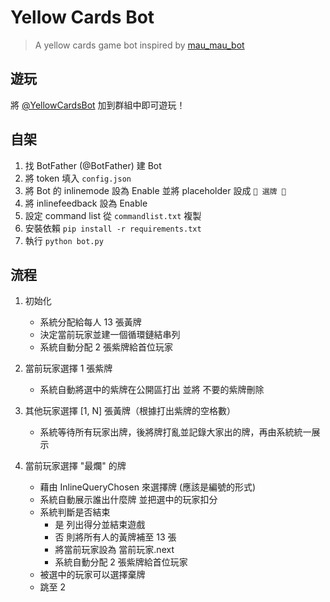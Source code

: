 # Yellow Cards Bot

> A yellow cards game bot inspired by [mau_mau_bot](https://github.com/jh0ker/mau_mau_bot)

## 遊玩

將 [@YellowCardsBot](https://t.me/yellowcardsbot) 加到群組中即可遊玩！

## 自架

1. 找 BotFather (@BotFather) 建 Bot
2. 將 token 填入 `config.json`
3. 將 Bot 的 inlinemode 設為 Enable 並將 placeholder 設成 `🔼 選牌 🔼`
4. 將 inlinefeedback 設為 Enable
5. 設定 command list 從 `commandlist.txt` 複製
6. 安裝依賴 `pip install -r requirements.txt`
7. 執行 `python bot.py`

## 流程

1. 初始化

   - 系統分配給每人 13 張黃牌
   - 決定當前玩家並建一個循環鏈結串列
   - 系統自動分配 2 張紫牌給首位玩家

2. 當前玩家選擇 1 張紫牌

   - 系統自動將選中的紫牌在公開區打出 並將 不要的紫牌刪除

3. 其他玩家選擇 [1, N] 張黃牌（根據打出紫牌的空格數）

   - 系統等待所有玩家出牌，後將牌打亂並記錄大家出的牌，再由系統統一展示

4. 當前玩家選擇 "最爛" 的牌

   - 藉由 InlineQueryChosen 來選擇牌 (應該是編號的形式)
   - 系統自動展示誰出什麼牌 並把選中的玩家扣分
   - 系統判斷是否結束
     - 是 列出得分並結束遊戲
     - 否 則將所有人的黃牌補至 13 張
     - 將當前玩家設為 當前玩家.next
     - 系統自動分配 2 張紫牌給首位玩家
   - 被選中的玩家可以選擇棄牌
   - 跳至 2
